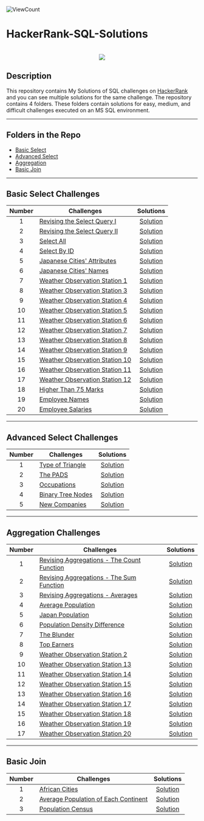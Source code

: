![ViewCount](https://views.whatilearened.today/views/github/MohammedHasanAhmed/HackerRank-SQL-Solutions.svg?cache=remove)

# HackerRank-SQL-Solutions

<p align="center">  
	<br>
	      <a href="https://github.com/MohammedHasanAhmed">
        <img src="https://wizardsourcer.com/wp-content/uploads/2021/10/HackerRank-logo.png"> 
    </a>
  <br>
</p>

## Description
This repository contains My Solutions of SQL challenges on [HackerRank](https://github.com/namithadeshpande/HackerRank-SQL) and you can see multiple solutions for the same challenge. The repository contains 4 folders. These folders contain solutions for easy, medium, and difficult challenges executed on an MS SQL environment.
_____

## Folders in the Repo
- [Basic Select](https://github.com/MohammedHasanAhmed/HackerRank-SQL-Solutions/tree/main/Basic%20Select)
- [Advanced Select](https://github.com/MohammedHasanAhmed/HackerRank-SQL-Solutions/tree/main/Advanced%20Select)
- [Aggregation](https://github.com/MohammedHasanAhmed/HackerRank-SQL-Solutions/tree/main/Aggregation)
- [Basic Join](https://github.com/MohammedHasanAhmed/HackerRank-SQL-Solutions/tree/main/Basic%20Join)

_____

## Basic Select Challenges

| Number | Challenges | Solutions |
|:------:|------------|:---------:|
| 1 | [Revising the Select Query I](https://www.hackerrank.com/challenges/revising-the-select-query/problem) | [Solution](https://github.com/MohammedHasanAhmed/HackerRank-SQL-Solutions/blob/main/Basic%20Select/Revising%20the%20Select%20Query%20I.sql)
| 2 | [Revising the Select Query II](https://www.hackerrank.com/challenges/revising-the-select-query-2/problem) | [Solution](https://github.com/MohammedHasanAhmed/HackerRank-SQL-Solutions/blob/main/Basic%20Select/Revising%20the%20Select%20Query%20II.sql)
| 3 | [Select All](https://www.hackerrank.com/challenges/select-all-sql/problem) | [Solution](https://github.com/MohammedHasanAhmed/HackerRank-SQL-Solutions/blob/main/Basic%20Select/Select%20All.sql)
| 4 | [Select By ID](https://www.hackerrank.com/challenges/select-by-id/problem) | [Solution](https://github.com/MohammedHasanAhmed/HackerRank-SQL-Solutions/blob/main/Basic%20Select/Select%20By%20ID.sql)
| 5 | [Japanese Cities' Attributes](https://www.hackerrank.com/challenges/japanese-cities-attributes/problem) | [Solution](https://github.com/MohammedHasanAhmed/HackerRank-SQL-Solutions/blob/main/Basic%20Select/Japanese%20Cities'%20Attributes.sql)
| 6 | [Japanese Cities' Names](https://www.hackerrank.com/challenges/japanese-cities-name/problem) | [Solution](https://github.com/MohammedHasanAhmed/HackerRank-SQL-Solutions/blob/main/Basic%20Select/Japanese%20Cities'%20Names.sql)
| 7 | [Weather Observation Station 1](https://www.hackerrank.com/challenges/weather-observation-station-1/problem) | [Solution](https://github.com/MohammedHasanAhmed/HackerRank-SQL-Solutions/blob/main/Basic%20Select/Weather%20Observation%20Station%201.sql)
| 8 | [Weather Observation Station 3](https://www.hackerrank.com/challenges/weather-observation-station-3/problem) | [Solution](https://github.com/MohammedHasanAhmed/HackerRank-SQL-Solutions/blob/main/Basic%20Select/Weather%20Observation%20Station%203.sql)
| 9 | [Weather Observation Station 4](https://www.hackerrank.com/challenges/weather-observation-station-4/problem) | [Solution](https://github.com/MohammedHasanAhmed/HackerRank-SQL-Solutions/blob/main/Basic%20Select/Weather%20Observation%20Station%204.sql)
| 10| [Weather Observation Station 5](https://www.hackerrank.com/challenges/weather-observation-station-5/problem) | [Solution](https://github.com/MohammedHasanAhmed/HackerRank-SQL-Solutions/blob/main/Basic%20Select/Weather%20Observation%20Station%205.sql)
| 11| [Weather Observation Station 6](https://www.hackerrank.com/challenges/weather-observation-station-6/problem) | [Solution](https://github.com/MohammedHasanAhmed/HackerRank-SQL-Solutions/blob/main/Basic%20Select/Weather%20Observation%20Station%206.sql)
| 12| [Weather Observation Station 7](https://www.hackerrank.com/challenges/weather-observation-station-7/problem) | [Solution](https://github.com/MohammedHasanAhmed/HackerRank-SQL-Solutions/blob/main/Basic%20Select/Weather%20Observation%20Station%207.sql)
| 13| [Weather Observation Station 8](https://www.hackerrank.com/challenges/weather-observation-station-8/problem) | [Solution](https://github.com/MohammedHasanAhmed/HackerRank-SQL-Solutions/blob/main/Basic%20Select/Weather%20Observation%20Station%208.sql)
| 14| [Weather Observation Station 9](https://www.hackerrank.com/challenges/weather-observation-station-9/problem) | [Solution](https://github.com/MohammedHasanAhmed/HackerRank-SQL-Solutions/blob/main/Basic%20Select/Weather%20Observation%20Station%209.sql)
| 15| [Weather Observation Station 10](https://www.hackerrank.com/challenges/weather-observation-station-10/problem) | [Solution](https://github.com/MohammedHasanAhmed/HackerRank-SQL-Solutions/blob/main/Basic%20Select/Weather%20Observation%20Station%2010.sql)
| 16| [Weather Observation Station 11](https://www.hackerrank.com/challenges/weather-observation-station-11/problem) | [Solution](https://github.com/MohammedHasanAhmed/HackerRank-SQL-Solutions/blob/main/Basic%20Select/Weather%20Observation%20Station%2011.sql)
| 17| [Weather Observation Station 12](https://www.hackerrank.com/challenges/weather-observation-station-12/problem) | [Solution](https://github.com/MohammedHasanAhmed/HackerRank-SQL-Solutions/blob/main/Basic%20Select/Weather%20Observation%20Station%2012.sql)
| 18| [Higher Than 75 Marks](https://www.hackerrank.com/challenges/more-than-75-marks/problem) | [Solution](https://github.com/MohammedHasanAhmed/HackerRank-SQL-Solutions/blob/main/Basic%20Select/Higher%20Than%2075%20Marks.sql)
| 19| [Employee Names](https://www.hackerrank.com/challenges/name-of-employees/problem) | [Solution](https://github.com/MohammedHasanAhmed/HackerRank-SQL-Solutions/blob/main/Basic%20Select/Employee%20Names.sql)
| 20| [Employee Salaries](https://www.hackerrank.com/challenges/salary-of-employees/problem) | [Solution](https://github.com/MohammedHasanAhmed/HackerRank-SQL-Solutions/blob/main/Basic%20Select/Employee%20Salaries.sql)

_____

## Advanced Select Challenges

| Number | Challenges | Solutions |
|:------:|------------|:---------:|
| 1 |[Type of Triangle](https://www.hackerrank.com/challenges/what-type-of-triangle/problem) | [Solution](https://github.com/MohammedHasanAhmed/HackerRank-SQL-Solutions/blob/main/Advanced%20Select/Type%20of%20Triangle.sql) 
| 2 |[The PADS](https://www.hackerrank.com/challenges/the-pads/problem) | [Solution](https://github.com/MohammedHasanAhmed/HackerRank-SQL-Solutions/blob/main/Advanced%20Select/The%20PADS.sql) 
| 3 |[Occupations](https://www.hackerrank.com/challenges/occupations/problem) | [Solution](https://github.com/MohammedHasanAhmed/HackerRank-SQL-Solutions/blob/main/Advanced%20Select/Occupations.sql) 
| 4 |[Binary Tree Nodes](https://www.hackerrank.com/challenges/binary-search-tree-1/problem) | [Solution](https://github.com/MohammedHasanAhmed/HackerRank-SQL-Solutions/blob/main/Advanced%20Select/Binary%20Tree%20Nodes.sql)
| 5 |[New Companies](https://www.hackerrank.com/challenges/the-company/problem) | [Solution](https://github.com/MohammedHasanAhmed/HackerRank-SQL-Solutions/blob/main/Advanced%20Select/New%20Companies.sql) 

_____

## Aggregation Challenges

| Number | Challenges | Solutions |
|:------:|------------|:---------:|
| 1 | [Revising Aggregations - The Count Function](https://www.hackerrank.com/challenges/revising-aggregations-the-count-function/problem) | [Solution](https://github.com/MohammedHasanAhmed/HackerRank-SQL-Solutions/blob/main/Aggregation/Revising%20Aggregations%20-%20The%20Count%20Function.sql) 
| 2 | [Revising Aggregations - The Sum Function](https://www.hackerrank.com/challenges/revising-aggregations-sum/problem) | [Solution](https://github.com/MohammedHasanAhmed/HackerRank-SQL-Solutions/blob/main/Aggregation/Revising%20Aggregations%20-%20The%20Sum%20Function.sql)
| 3 | [Revising Aggregations - Averages](https://www.hackerrank.com/challenges/revising-aggregations-the-average-function/problem) | [Solution](https://github.com/MohammedHasanAhmed/HackerRank-SQL-Solutions/blob/main/Aggregation/Revising%20Aggregations%20-%20Averages.sql)
| 4 | [Average Population](https://www.hackerrank.com/challenges/average-population/problem) | [Solution](https://github.com/MohammedHasanAhmed/HackerRank-SQL-Solutions/blob/main/Aggregation/Average%20Population.sql)
| 5 | [Japan Population](https://www.hackerrank.com/challenges/japan-population/problem) | [Solution](https://github.com/MohammedHasanAhmed/HackerRank-SQL-Solutions/blob/main/Aggregation/Japan%20Population.sql)
| 6 | [Population Density Difference](https://www.hackerrank.com/challenges/population-density-difference/problem) | [Solution](https://github.com/MohammedHasanAhmed/HackerRank-SQL-Solutions/blob/main/Aggregation/Population%20Density%20Difference.sql)
| 7 | [The Blunder](https://www.hackerrank.com/challenges/the-blunder/problem) | [Solution](https://github.com/MohammedHasanAhmed/HackerRank-SQL-Solutions/blob/main/Aggregation/The%20Blunder.sql)
| 8 | [Top Earners](https://www.hackerrank.com/challenges/earnings-of-employees/problem) | [Solution](https://github.com/MohammedHasanAhmed/HackerRank-SQL-Solutions/blob/main/Aggregation/Top%20Earners.sql)   
| 9 | [Weather Observation Station 2](https://www.hackerrank.com/challenges/weather-observation-station-2/problem) | [Solution](https://github.com/MohammedHasanAhmed/HackerRank-SQL-Solutions/blob/main/Aggregation/Weather%20Observation%20Station%202.sql) 
| 10| [Weather Observation Station 13](https://www.hackerrank.com/challenges/weather-observation-station-13/problem) | [Solution](https://github.com/MohammedHasanAhmed/HackerRank-SQL-Solutions/blob/main/Aggregation/Weather%20Observation%20Station%2013.sql)
| 11| [Weather Observation Station 14](https://www.hackerrank.com/challenges/weather-observation-station-14/problem) | [Solution](https://github.com/MohammedHasanAhmed/HackerRank-SQL-Solutions/blob/main/Aggregation/Weather%20Observation%20Station%2014.sql)
| 12| [Weather Observation Station 15](https://www.hackerrank.com/challenges/weather-observation-station-15/problem) | [Solution](https://github.com/MohammedHasanAhmed/HackerRank-SQL-Solutions/blob/main/Aggregation/Weather%20Observation%20Station%2015.sql)
| 13| [Weather Observation Station 16](https://www.hackerrank.com/challenges/weather-observation-station-16/problem) | [Solution](https://github.com/MohammedHasanAhmed/HackerRank-SQL-Solutions/blob/main/Aggregation/Weather%20Observation%20Station%2016.sql)
| 14| [Weather Observation Station 17](https://www.hackerrank.com/challenges/weather-observation-station-17/problem) | [Solution](https://github.com/MohammedHasanAhmed/HackerRank-SQL-Solutions/blob/main/Aggregation/Weather%20Observation%20Station%2017.sql)
| 15| [Weather Observation Station 18](https://www.hackerrank.com/challenges/weather-observation-station-18/problem) | [Solution](https://github.com/MohammedHasanAhmed/HackerRank-SQL-Solutions/blob/main/Aggregation/Weather%20Observation%20Station%2018.sql)
| 16| [Weather Observation Station 19](https://www.hackerrank.com/challenges/weather-observation-station-19/problem) | [Solution](https://github.com/MohammedHasanAhmed/HackerRank-SQL-Solutions/blob/main/Aggregation/Weather%20Observation%20Station%2019.sql)
| 17| [Weather Observation Station 20](https://www.hackerrank.com/challenges/weather-observation-station-20/problem) | [Solution](https://github.com/MohammedHasanAhmed/HackerRank-SQL-Solutions/blob/main/Aggregation/Weather%20Observation%20Station%2020.sql)

_____

## Basic Join

| Number | Challenges | Solutions |
|:------:|------------|:---------:|
| 1 | [African Cities](https://www.hackerrank.com/challenges/african-cities/problem) | [Solution](https://github.com/MohammedHasanAhmed/HackerRank-SQL-Solutions/blob/main/Basic%20Join/African%20Cities.sql)
| 2 | [Average Population of Each Continent](https://www.hackerrank.com/challenges/average-population-of-each-continent/problem) | [Solution](https://github.com/MohammedHasanAhmed/HackerRank-SQL-Solutions/blob/main/Basic%20Join/Average%20Population%20of%20Each%20Continent.sql)
| 3 | [Population Census](https://www.hackerrank.com/challenges/asian-population/problem) | [Solution](https://github.com/MohammedHasanAhmed/HackerRank-SQL-Solutions/blob/main/Basic%20Join/Population%20Census.sql)

